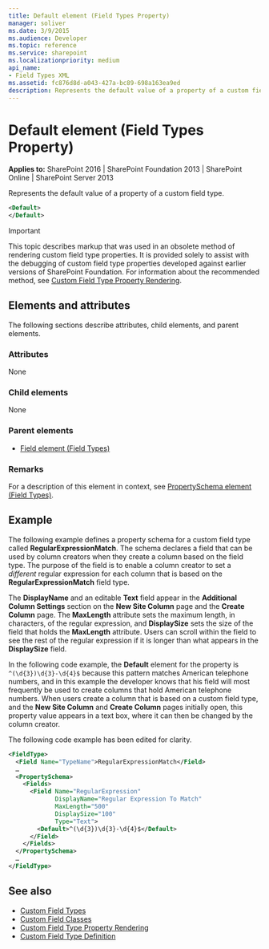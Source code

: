 ```yaml
---
title: Default element (Field Types Property)
manager: soliver
ms.date: 3/9/2015
ms.audience: Developer
ms.topic: reference
ms.service: sharepoint
ms.localizationpriority: medium
api_name:
- Field Types XML
ms.assetid: fc876d8d-a043-427a-bc89-698a163ea9ed
description: Represents the default value of a property of a custom field type.
---
```


# Default element (Field Types Property)

**Applies to:** SharePoint 2016 | SharePoint Foundation 2013 | SharePoint Online | SharePoint Server 2013

Represents the default value of a property of a custom field type.
  
```XML
<Default>
</Default>
```

> [!IMPORTANT]
> This topic describes markup that was used in an obsolete method of rendering custom field type properties. It is provided solely to assist with the debugging of custom field type properties developed against earlier versions of SharePoint Foundation. For information about the recommended method, see [Custom Field Type Property Rendering](https://msdn.microsoft.com/library/a959ad5b-6f3a-462c-80b9-e2d00bb0d62a%28Office.15%29.aspx). 

## Elements and attributes

The following sections describe attributes, child elements, and parent elements.

### Attributes

None
   
### Child elements

None
   
### Parent elements

- [Field element (Field Types)](field-element-field-types.md)
   
### Remarks

For a description of this element in context, see [PropertySchema element (Field Types)](propertyschema-element-field-types.md). 
  
## Example

The following example defines a property schema for a custom field type called **RegularExpressionMatch**. The schema declares a field that can be used by column creators when they create a column based on the field type. The purpose of the field is to enable a column creator to set a *different* regular expression for each column that is based on the **RegularExpressionMatch** field type. 
  
The **DisplayName** and an editable **Text** field appear in the **Additional Column Settings** section on the **New Site Column** page and the **Create Column** page. The **MaxLength** attribute sets the maximum length, in characters, of the regular expression, and **DisplaySize** sets the size of the field that holds the **MaxLength** attribute. Users can scroll within the field to see the rest of the regular expression if it is longer than what appears in the **DisplaySize** field. 
  
In the following code example, the **Default** element for the property is `^(\d{3})\d{3}-\d{4}$` because this pattern matches American telephone numbers, and in this example the developer knows that his field will most frequently be used to create columns that hold American telephone numbers. When users create a column that is based on a custom field type, and the **New Site Column** and **Create Column** pages initially open, this property value appears in a text box, where it can then be changed by the column creator. 

The following code example has been edited for clarity. 
  
```XML
<FieldType>
  <Field Name="TypeName">RegularExpressionMatch</Field>
  …
  <PropertySchema>
    <Fields>
      <Field Name="RegularExpression" 
             DisplayName="Regular Expression To Match" 
             MaxLength="500" 
             DisplaySize="100" 
             Type="Text">
        <Default>^(\d{3})\d{3}-\d{4}$</Default>
      </Field>
    </Fields>
  </PropertySchema>
  …
</FieldType>
```

## See also

- [Custom Field Types](https://msdn.microsoft.com/library/1345b345-226d-443a-918f-af123a3c7b13%28Office.15%29.aspx)  
- [Custom Field Classes](https://msdn.microsoft.com/library/436a9d9b-7a6f-4e8f-86e8-f42ded85c069%28Office.15%29.aspx)  
- [Custom Field Type Property Rendering](https://msdn.microsoft.com/library/a959ad5b-6f3a-462c-80b9-e2d00bb0d62a%28Office.15%29.aspx)  
- [Custom Field Type Definition](https://msdn.microsoft.com/library/b3315997-671f-4c29-9518-48cc4592f205%28Office.15%29.aspx)

